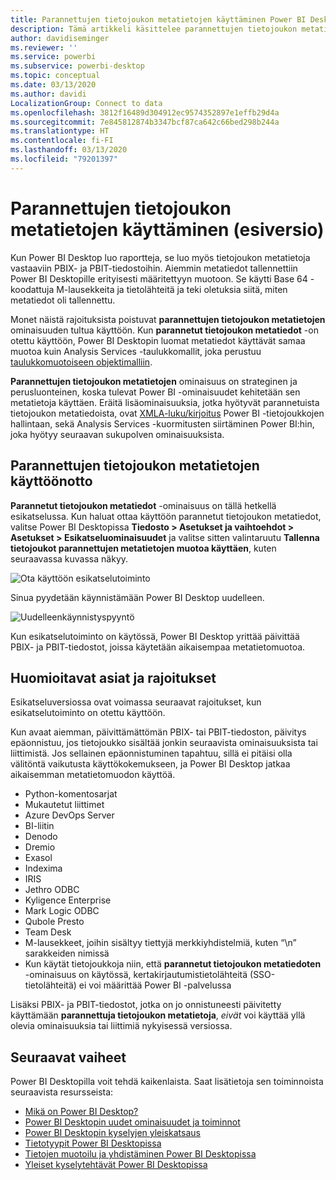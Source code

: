 ```yaml
---
title: Parannettujen tietojoukon metatietojen käyttäminen Power BI Desktopissa (esiversio)
description: Tämä artikkeli käsittelee parannettujen tietojoukon metatietojen käyttämistä Power BI:ssä.
author: davidiseminger
ms.reviewer: ''
ms.service: powerbi
ms.subservice: powerbi-desktop
ms.topic: conceptual
ms.date: 03/13/2020
ms.author: davidi
LocalizationGroup: Connect to data
ms.openlocfilehash: 3812f16489d304912ec9574352897e1effb29d4a
ms.sourcegitcommit: 7e845812874b3347bcf87ca642c66bed298b244a
ms.translationtype: HT
ms.contentlocale: fi-FI
ms.lasthandoff: 03/13/2020
ms.locfileid: "79201397"
---
```

# <a name="using-enhanced-dataset-metadata-preview"></a>Parannettujen tietojoukon metatietojen käyttäminen (esiversio)

Kun Power BI Desktop luo raportteja, se luo myös tietojoukon metatietoja vastaaviin PBIX- ja PBIT-tiedostoihin. Aiemmin metatiedot tallennettiin Power BI Desktopille erityisesti määritettyyn muotoon. Se käytti Base 64 -koodattuja M-lausekkeita ja tietolähteitä ja teki oletuksia siitä, miten metatiedot oli tallennettu.

Monet näistä rajoituksista poistuvat **parannettujen tietojoukon metatietojen** ominaisuuden tultua käyttöön. Kun **parannetut tietojoukon metatiedot** -on otettu käyttöön, Power BI Desktopin luomat metatiedot käyttävät samaa muotoa kuin Analysis Services -taulukkomallit, joka perustuu [taulukkomuotoiseen objektimalliin](https://docs.microsoft.com/bi-reference/tom/introduction-to-the-tabular-object-model-tom-in-analysis-services-amo).


**Parannettujen tietojoukon metatietojen** ominaisuus on strateginen ja perusluonteinen, koska tulevat Power BI -ominaisuudet kehitetään sen metatietoja käyttäen. Eräitä lisäominaisuuksia, jotka hyötyvät parannetuista tietojoukon metatiedoista, ovat [XMLA-luku/kirjoitus](https://docs.microsoft.com/power-platform-release-plan/2019wave2/business-intelligence/xmla-readwrite) Power BI -tietojoukkojen hallintaan, sekä Analysis Services -kuormitusten siirtäminen Power BI:hin, joka hyötyy seuraavan sukupolven ominaisuuksista.

## <a name="enable-enhanced-dataset-metadata"></a>Parannettujen tietojoukon metatietojen käyttöönotto

**Parannetut tietojoukon metatiedot** -ominaisuus on tällä hetkellä esikatselussa. Kun haluat ottaa käyttöön parannetut tietojoukon metatiedot, valitse Power BI Desktopissa **Tiedosto > Asetukset ja vaihtoehdot > Asetukset > Esikatseluominaisuudet** ja valitse sitten valintaruutu **Tallenna tietojoukot parannettujen metatietojen muotoa käyttäen**, kuten seuraavassa kuvassa näkyy. 

![Ota käyttöön esikatselutoiminto](media/desktop-enhanced-dataset-metadata/enhanced-dataset-metadata-01.png)

Sinua pyydetään käynnistämään Power BI Desktop uudelleen.

![Uudelleenkäynnistyspyyntö](media/desktop-enhanced-dataset-metadata/enhanced-dataset-metadata-02.png)

Kun esikatselutoiminto on käytössä, Power BI Desktop yrittää päivittää PBIX- ja PBIT-tiedostot, joissa käytetään aikaisempaa metatietomuotoa. 

## <a name="considerations-and-limitations"></a>Huomioitavat asiat ja rajoitukset

Esikatseluversiossa ovat voimassa seuraavat rajoitukset, kun esikatselutoiminto on otettu käyttöön.

Kun avaat aiemman, päivittämättömän PBIX- tai PBIT-tiedoston, päivitys epäonnistuu, jos tietojoukko sisältää jonkin seuraavista ominaisuuksista tai liittimistä. Jos sellainen epäonnistuminen tapahtuu, sillä ei pitäisi olla välitöntä vaikutusta käyttökokemukseen, ja Power BI Desktop jatkaa aikaisemman metatietomuodon käyttöä.

* Python-komentosarjat
* Mukautetut liittimet
* Azure DevOps Server
* BI-liitin
* Denodo
* Dremio
* Exasol
* Indexima
* IRIS
* Jethro ODBC
* Kyligence Enterprise
* Mark Logic ODBC
* Qubole Presto
* Team Desk
* M-lausekkeet, joihin sisältyy tiettyjä merkkiyhdistelmiä, kuten “\\n” sarakkeiden nimissä
* Kun käytät tietojoukkoja niin, että **parannetut tietojoukon metatiedoten** -ominaisuus on käytössä, kertakirjautumistietolähteitä (SSO-tietolähteitä) ei voi määrittää Power BI -palvelussa

Lisäksi PBIX- ja PBIT-tiedostot, jotka on jo onnistuneesti päivitetty käyttämään **parannettuja tietojoukon metatietoja**, *eivät* voi käyttää yllä olevia ominaisuuksia tai liittimiä nykyisessä versiossa.


## <a name="next-steps"></a>Seuraavat vaiheet

Power BI Desktopilla voit tehdä kaikenlaista. Saat lisätietoja sen toiminnoista seuraavista resursseista:

* [Mikä on Power BI Desktop?](desktop-what-is-desktop.md)
* [Power BI Desktopin uudet ominaisuudet ja toiminnot](desktop-latest-update.md)
* [Power BI Desktopin kyselyjen yleiskatsaus](desktop-query-overview.md)
* [Tietotyypit Power BI Desktopissa](desktop-data-types.md)
* [Tietojen muotoilu ja yhdistäminen Power BI Desktopissa](desktop-shape-and-combine-data.md)
* [Yleiset kyselytehtävät Power BI Desktopissa](desktop-common-query-tasks.md)

